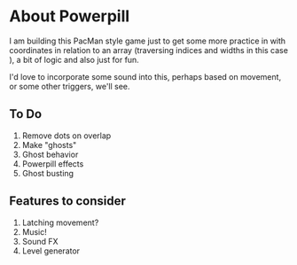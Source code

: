 # About Powerpill
I am building this PacMan style game just to get some more practice in with coordinates in relation to an array (traversing indices and widths in this case ), a bit of logic and also just for fun.

I'd love to incorporate some sound into this, perhaps based on movement, or some other triggers, we'll see.

## To Do
1) Remove dots on overlap
2) Make "ghosts"
3) Ghost behavior
4) Powerpill effects
5) Ghost busting



## Features to consider
1) Latching movement?
2) Music!
3) Sound FX
4) Level generator